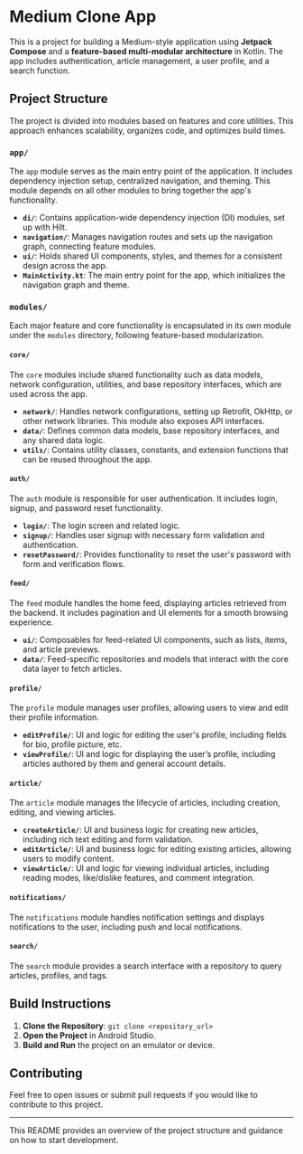 
# Medium Clone App

This is a project for building a Medium-style application using **Jetpack Compose** and a **feature-based multi-modular architecture** in Kotlin. The app includes authentication, article management, a user profile, and a search function.

## Project Structure

The project is divided into modules based on features and core utilities. This approach enhances scalability, organizes code, and optimizes build times.

### `app/`

The `app` module serves as the main entry point of the application. It includes dependency injection setup, centralized navigation, and theming. This module depends on all other modules to bring together the app's functionality.

- **`di/`**: Contains application-wide dependency injection (DI) modules, set up with Hilt.
- **`navigation/`**: Manages navigation routes and sets up the navigation graph, connecting feature modules.
- **`ui/`**: Holds shared UI components, styles, and themes for a consistent design across the app.
- **`MainActivity.kt`**: The main entry point for the app, which initializes the navigation graph and theme.

### `modules/`

Each major feature and core functionality is encapsulated in its own module under the `modules` directory, following feature-based modularization.

#### `core/`

The `core` modules include shared functionality such as data models, network configuration, utilities, and base repository interfaces, which are used across the app.

- **`network/`**: Handles network configurations, setting up Retrofit, OkHttp, or other network libraries. This module also exposes API interfaces.
- **`data/`**: Defines common data models, base repository interfaces, and any shared data logic.
- **`utils/`**: Contains utility classes, constants, and extension functions that can be reused throughout the app.

#### `auth/`

The `auth` module is responsible for user authentication. It includes login, signup, and password reset functionality.

- **`login/`**: The login screen and related logic.
- **`signup/`**: Handles user signup with necessary form validation and authentication.
- **`resetPassword/`**: Provides functionality to reset the user's password with form and verification flows.

#### `feed/`

The `feed` module handles the home feed, displaying articles retrieved from the backend. It includes pagination and UI elements for a smooth browsing experience.

- **`ui/`**: Composables for feed-related UI components, such as lists, items, and article previews.
- **`data/`**: Feed-specific repositories and models that interact with the core data layer to fetch articles.

#### `profile/`

The `profile` module manages user profiles, allowing users to view and edit their profile information.

- **`editProfile/`**: UI and logic for editing the user's profile, including fields for bio, profile picture, etc.
- **`viewProfile/`**: UI and logic for displaying the user’s profile, including articles authored by them and general account details.

#### `article/`

The `article` module manages the lifecycle of articles, including creation, editing, and viewing articles.

- **`createArticle/`**: UI and business logic for creating new articles, including rich text editing and form validation.
- **`editArticle/`**: UI and business logic for editing existing articles, allowing users to modify content.
- **`viewArticle/`**: UI and logic for viewing individual articles, including reading modes, like/dislike features, and comment integration.

#### `notifications/`

The `notifications` module handles notification settings and displays notifications to the user, including push and local notifications.

#### `search/`

The `search` module provides a search interface with a repository to query articles, profiles, and tags.

## Build Instructions

1. **Clone the Repository**: `git clone <repository_url>`
2. **Open the Project** in Android Studio.
3. **Build and Run** the project on an emulator or device.

## Contributing

Feel free to open issues or submit pull requests if you would like to contribute to this project.

---

This README provides an overview of the project structure and guidance on how to start development.

